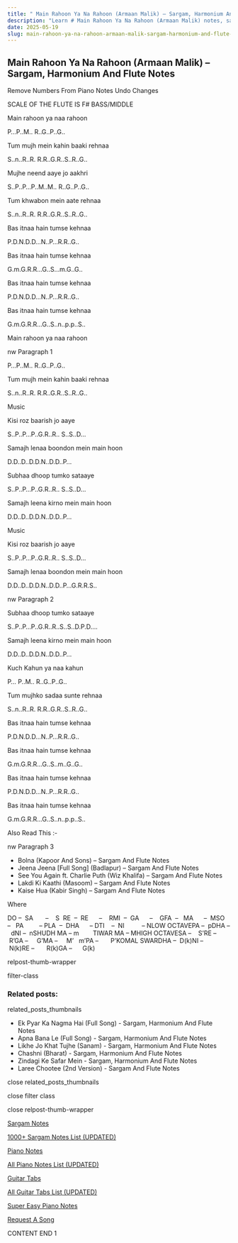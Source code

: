 ```yaml
---
title: " Main Rahoon Ya Na Rahoon (Armaan Malik) – Sargam, Harmonium And Flute Notes"
description: "Learn # Main Rahoon Ya Na Rahoon (Armaan Malik) notes, sargam, harmonium notations and flute notes. Easy step-by-step tutorial for beginners."
date: 2025-05-19
slug: main-rahoon-ya-na-rahoon-armaan-malik-sargam-harmonium-and-flute-notes
---
```


## Main Rahoon Ya Na Rahoon (Armaan Malik) – Sargam, Harmonium And Flute Notes

Remove Numbers From Piano Notes
Undo Changes

SCALE OF THE FLUTE IS F# BASS/MIDDLE

Main rahoon ya naa rahoon

P…P..M.. R..G..P..G..

Tum mujh mein kahin baaki rehnaa

S..n..R..R. R.R..G.R..S..R..G..

Mujhe neend aaye jo aakhri

S..P..P…P..M..M.. R..G..P..G..

Tum khwabon mein aate rehnaa

S..n..R..R. R.R..G.R..S..R..G..

Bas itnaa hain tumse kehnaa

P.D.N.D.D…N..P…R.R..G..

Bas itnaa hain tumse kehnaa

G.m.G.R.R…G..S…m.G..G..

Bas itnaa hain tumse kehnaa

P.D.N.D.D…N..P…R.R..G..

Bas itnaa hain tumse kehnaa

G.m.G.R.R…G..S..n..p.p..S..

Main rahoon ya naa rahoon

nw Paragraph 1

P…P..M.. R..G..P..G..

Tum mujh mein kahin baaki rehnaa

S..n..R..R. R.R..G.R..S..R..G..

Music

Kisi roz baarish jo aaye

S..P..P…P..G.R..R.. S..S..D…

Samajh lenaa boondon mein main hoon

D.D..D..D.D.N..D.D..P…

Subhaa dhoop tumko sataaye

S..P..P…P..G.R..R.. S..S..D…

Samajh leena kirno mein main hoon

D.D..D..D.D.N..D.D..P…

Music

Kisi roz baarish jo aaye

S..P..P…P..G.R..R.. S..S..D…

Samajh lenaa boondon mein main hoon

D.D..D..D.D.N..D.D..P…G.R.R.S..

nw Paragraph 2

Subhaa dhoop tumko sataaye

S..P..P…P..G.R..R..S..S..D.P.D….

Samajh leena kirno mein main hoon

D.D..D..D.D.N..D.D..P…

Kuch Kahun ya naa kahun

P… P..M.. R..G..P..G..

Tum mujhko sadaa sunte rehnaa

S..n..R..R. R.R..G.R..S..R..G..

Bas itnaa hain tumse kehnaa

P.D.N.D.D…N..P…R.R..G..

Bas itnaa hain tumse kehnaa

G.m.G.R.R…G..S..m..G..G..

Bas itnaa hain tumse kehnaa

P.D.N.D.D…N..P…R.R..G..

Bas itnaa hain tumse kehnaa

G.m.G.R.R…G..S..n..p.p..S..

Also Read This :-

nw Paragraph 3

- Bolna (Kapoor And Sons) – Sargam And Flute Notes
- Jeena Jeena [Full Song] (Badlapur) – Sargam And Flute Notes
- See You Again ft. Charlie Puth (Wiz Khalifa) – Sargam And Flute Notes
- Lakdi Ki Kaathi (Masoom) – Sargam And Flute Notes
- Kaise Hua (Kabir Singh) – Sargam And Flute Notes

Where

DO –  SA       –    S  RE  –  RE      –    RMI  –  GA      –    GFA  –   MA      –  MSO  –   PA         – PLA  –  DHA      – DTI    –  NI          – NLOW OCTAVEPA –  pDHA –  dNI –  nSHUDH MA – m        TIWAR MA – MHIGH OCTAVESA –    S’RE –     R’GA –     G’MA –     M’   m’PA –       P’KOMAL SWARDHA –  D(k)NI –       N(k)RE –       R(k)GA –      G(k)

relpost-thumb-wrapper

filter-class

### Related posts:

related_posts_thumbnails

- Ek Pyar Ka Nagma Hai (Full Song) - Sargam, Harmonium And Flute Notes
- Apna Bana Le (Full Song) - Sargam, Harmonium And Flute Notes
- Likhe Jo Khat Tujhe (Sanam) - Sargam, Harmonium And Flute Notes
- Chashni (Bharat) - Sargam, Harmonium And Flute Notes
- Zindagi Ke Safar Mein - Sargam, Harmonium And Flute Notes
- Laree Chootee (2nd Version) - Sargam And Flute Notes

close related_posts_thumbnails

close filter class

close relpost-thumb-wrapper

[Sargam Notes](/sargam-notes.html)

[1000+ Sargam Notes List (UPDATED)](/all-songs-list-sargam-notes.html)

[Piano Notes](/piano-notes.html)

[All Piano Notes List (UPDATED)](/all-songs-list-piano-notes.html)

[Guitar Tabs](/guitar-tabs.html)

[All Guitar Tabs List (UPDATED)](/all-songs-list-guitar-tabs.html)

[Super Easy Piano Notes](https://studywall.in/)

[Request A Song](/request-a-song.html)

CONTENT END 1
